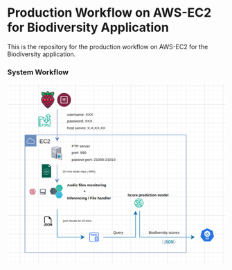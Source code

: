# Production Workflow on AWS-EC2 for Biodiversity Application

This is the repository for the production workflow on AWS-EC2 for the Biodiversity application.

### System Workflow

![System Workflow](diagram.png)
